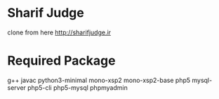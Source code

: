 # Sharif Judge
clone from here http://sharifjudge.ir
# Required Package
g++
javac
python3-minimal
mono-xsp2 mono-xsp2-base
php5
mysql-server
php5-cli
php5-mysql
phpmyadmin
